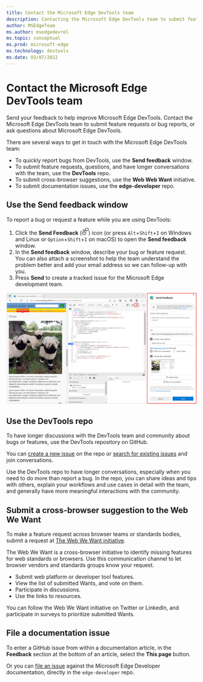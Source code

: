 ```yaml
---
title: Contact the Microsoft Edge DevTools team
description: Contacting the Microsoft Edge DevTools team to submit feature requests or bug reports of issues about developing for Microsoft Edge.
author: MSEdgeTeam
ms.author: msedgedevrel
ms.topic: conceptual
ms.prod: microsoft-edge
ms.technology: devtools
ms.date: 03/07/2022
---
```

# Contact the Microsoft Edge DevTools team

Send your feedback to help improve Microsoft Edge DevTools.  Contact the Microsoft Edge DevTools team to submit feature requests or bug reports, or ask questions about Microsoft Edge DevTools.

There are several ways to get in touch with the Microsoft Edge DevTools team:

* To quickly report bugs from DevTools, use the **Send feedback** window.
* To submit feature requests, questions, and have longer conversations with the team, use the **DevTools** repo.
* To submit cross-browser suggestions, use the **Web Web Want** initiative.
* To submit documentation issues, use the **edge-developer** repo.


<!-- ====================================================================== -->
## Use the Send feedback window

To report a bug or request a feature while you are using DevTools:

1. Click the **Send Feedback** (![Send Feedback icon](media/send-feedback-icon-light-theme.png)) icon (or press `Alt`+`Shift`+`I` on Windows and Linux or `Option`+`Shift`+`I` on macOS) to open the **Send feedback** window.
1. In the **Send feedback** window, describe your bug or feature request. You can also attach a screenshot to help the team understand the problem better and add your email address so we can follow-up with you.
1. Press **Send** to create a tracked issue for the Microsoft Edge development team.

![The Send feedback button and Send feedback window in Microsoft Edge DevTools](media/devtools-send-feedback-window.png)


<!-- ====================================================================== -->
## Use the DevTools repo

To have longer discussions with the DevTools team and community about bugs or features, use the DevTools repository on GitHub.

You can [create a new issue](https://github.com/MicrosoftEdge/DevTools/issues/new/choose) on the repo or [search for existing issues](https://github.com/MicrosoftEdge/DevTools/issues) and join conversations.

Use the DevTools repo to have longer conversations, especially when you need to do more than report a bug. In the repo, you can share ideas and tips with others, explain your workflows and use cases in detail with the team, and generally have more meaningful interactions with the community.


<!-- ====================================================================== -->
## Submit a cross-browser suggestion to the Web We Want

To make a feature request across browser teams or standards bodies, submit a request at [The Web We Want initiative](../web-we-want/index.md).

The Web We Want is a cross-browser initiative to identify missing features for web standards or browsers.  Use this communication channel to let browser vendors and standards groups know your request.

*  Submit web platform or developer tool features.
*  View the list of submitted Wants, and vote on them.
*  Participate in discussions.
*  Use the links to resources.

You can follow the Web We Want initiative on Twitter or LinkedIn, and participate in surveys to prioritize submitted Wants.


<!-- ====================================================================== -->
## File a documentation issue

To enter a GitHub issue from within a documentation article, in the **Feedback** section at the bottom of an article, select the **This page** button.

Or you can [file an issue](https://github.com/MicrosoftDocs/edge-developer/issues/new?title=[DevTools%20Docs%20Feedback]) against the Microsoft Edge Developer documentation, directly in the `edge-developer` repo.
